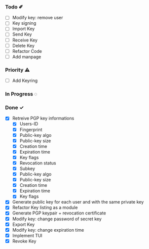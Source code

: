 ### Todo ✐
- [ ] Modify key: remove user
- [ ] Key signing
- [ ] Import Key
- [ ] Send Key
- [ ] Receive Key
- [ ] Delete Key
- [ ] Refactor Code
- [ ] Add manpage
### Priority ⚠
- [ ] Add Keyring
### In Progress ◌
### Done ✓
- [x] Retreive PGP key informations 
  - [x] Users-ID
  - [x] Fingerprint
  - [x] Public-key algo
  - [x] Public-key size
  - [x] Creation time
  - [x] Expiration time
  - [x] Key flags
  - [x] Revocation status
  - [x] Subkey
  - [x] Public-key algo
  - [x] Public-key size
  - [x] Creation time
  - [x] Expiration time
  - [x] Key flags
- [x] Generate public key for each user and with the same private key
- [x] Refactor Key listing as a module
- [x] Generate PGP keypair + revocation certificate
- [x] Modify key: change password of secret key
- [x] Export Key 
- [x] Modify key: change expiration time
- [x] Implement TUI
- [x] Revoke Key
